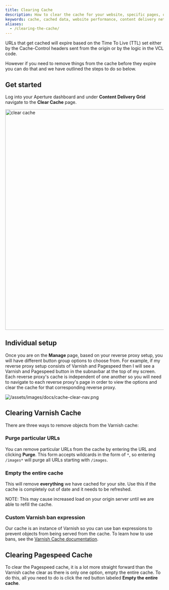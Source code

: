 ```yaml
---
title: Clearing Cache
description: How to clear the cache for your website, specific pages, or specific objects with Varnish ban expression.
keywords: cache, cached data, website performance, content delivery network, CDN, clear cache, purge cache, empty cache, varnish ban expression
aliases:
  - /clearing-the-cache/
---
```


URLs that get cached will expire based on the Time To Live (TTL) set either by the Cache-Control headers sent from the origin or by the logic in the VCL code.

However if you need to remove things from the cache before they expire you can do that and we have outlined the steps to do so below.

Get started
------------
Log into your Aperture dashboard and under **Content Delivery Grid** navigate to the **Clear Cache** page.

<img src="/assets/images/docs/clear-cache.png" alt="clear cache" width="700px" />

Individual setup
----------------

Once you are on the **Manage** page, based on your reverse proxy setup, you will have different button group options to choose from. For example, if my reverse proxy setup consists of Varnish and Pagespeed then I will see a Varnish and Pagespeed button in the subnavbar at the top of my screen. Each reverse proxy's cache is independent of one another so you will need to navigate to each reverse proxy's page in order to view the options and clear the cache for that corresponding reverse proxy.

![/assets/images/docs/cache-clear-nav.png](/assets/images/docs/cache-clear-nav.png)

Clearing Varnish Cache
----------------------

There are three ways to remove objects from the Varnish cache:

### Purge particular URLs

You can remove particular URLs from the cache by entering the URL and clicking **Purge**.
This form accepts wildcards in the form of `*`, so entering `/images*` will purge all URLs starting with `/images`.

### Empty the entire cache

This will remove **everything** we have cached for your site.  Use this if the cache is completely out of date and it needs to be refreshed.

NOTE: This may cause increased load on your origin server until we are able to refill the cache.

### Custom Varnish ban expression

Our cache is an instance of Varnish so you can use ban expressions to prevent objects from being served from the cache. To learn how
to use bans, see the [Varnish Cache documentation](https://www.varnish-cache.org/docs/trunk/users-guide/purging.html#bans).

Clearing Pagespeed Cache
------------------------

To clear the Pagespeed cache, it is a lot more straight forward than the Varnish cache clear as there is only one option, empty the entire cache. To do this, all you need to do is click the red button labeled **Empty the entire cache**.
